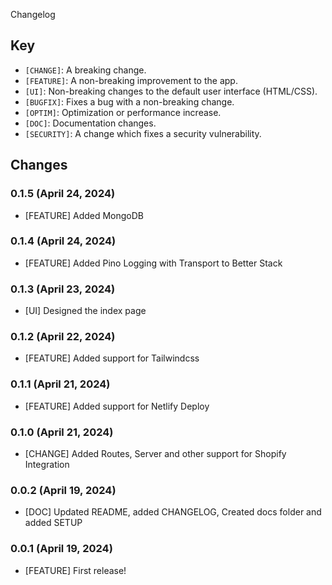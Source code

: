 Changelog

## Key

* `[CHANGE]`: A breaking change. 
* `[FEATURE]`: A non-breaking improvement to the app. 
* `[UI]`: Non-breaking changes to the default user interface (HTML/CSS).
* `[BUGFIX]`: Fixes a bug with a non-breaking change.
* `[OPTIM]`: Optimization or performance increase.
* `[DOC]`: Documentation changes.
* `[SECURITY]`: A change which fixes a security vulnerability.


## Changes

### 0.1.5 (April 24, 2024)

* [FEATURE] Added MongoDB  

### 0.1.4 (April 24, 2024)

* [FEATURE] Added Pino Logging with Transport to Better Stack 

### 0.1.3 (April 23, 2024)

* [UI] Designed the index page 

### 0.1.2 (April 22, 2024)

* [FEATURE] Added support for Tailwindcss

### 0.1.1 (April 21, 2024)

* [FEATURE] Added support for Netlify Deploy

### 0.1.0 (April 21, 2024)

* [CHANGE] Added Routes, Server and other support for Shopify Integration

### 0.0.2 (April 19, 2024)

* [DOC] Updated README, added CHANGELOG, Created docs folder and added SETUP

### 0.0.1 (April 19, 2024)

* [FEATURE] First release!